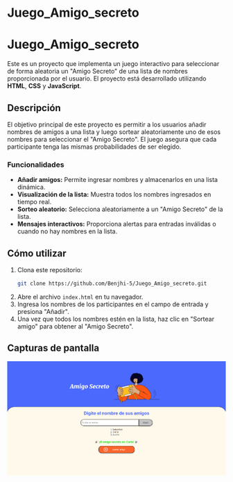 # Juego_Amigo_secreto
# Juego_Amigo_secreto

Este es un proyecto que implementa un juego interactivo para seleccionar de forma aleatoria un "Amigo Secreto" de una lista de nombres proporcionada por el usuario. El proyecto está desarrollado utilizando **HTML**, **CSS** y **JavaScript**.

## Descripción
El objetivo principal de este proyecto es permitir a los usuarios añadir nombres de amigos a una lista y luego sortear aleatoriamente uno de esos nombres para seleccionar el "Amigo Secreto". El juego asegura que cada participante tenga las mismas probabilidades de ser elegido.

### Funcionalidades
- **Añadir amigos:** Permite ingresar nombres y almacenarlos en una lista dinámica.
- **Visualización de la lista:** Muestra todos los nombres ingresados en tiempo real.
- **Sorteo aleatorio:** Selecciona aleatoriamente a un "Amigo Secreto" de la lista.
- **Mensajes interactivos:** Proporciona alertas para entradas inválidas o cuando no hay nombres en la lista.

## Cómo utilizar
1. Clona este repositorio:
    ```bash
    git clone https://github.com/Benjhi-5/Juego_Amigo_secreto.git
    ```
2. Abre el archivo `index.html` en tu navegador.
3. Ingresa los nombres de los participantes en el campo de entrada y presiona "Añadir".
4. Una vez que todos los nombres estén en la lista, haz clic en "Sortear amigo" para obtener al "Amigo Secreto".

## Capturas de pantalla
![Vista previa del juego](assets/imagen.png "Pantalla del juego Amigo Secreto")
